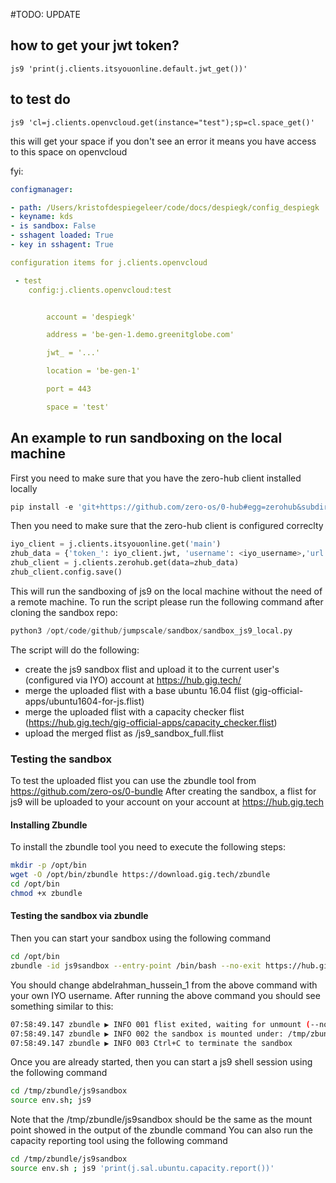#TODO: UPDATE


## how to get your jwt token?

```
js9 'print(j.clients.itsyouonline.default.jwt_get())'
```

## to test do

```
js9 'cl=j.clients.openvcloud.get(instance="test");sp=cl.space_get()'
```

this will get your space if you don't see an error it means you have access to this space on openvcloud

fyi:

```yaml
configmanager:

- path: /Users/kristofdespiegeleer/code/docs/despiegk/config_despiegk
- keyname: kds
- is sandbox: False
- sshagent loaded: True
- key in sshagent: True

configuration items for j.clients.openvcloud

 - test
    config:j.clients.openvcloud:test


        account = 'despiegk'

        address = 'be-gen-1.demo.greenitglobe.com'

        jwt_ = '...'

        location = 'be-gen-1'

        port = 443

        space = 'test'

```

## An example to run sandboxing on the local machine

First you need to make sure that you have the zero-hub client installed locally
```python
pip install -e 'git+https://github.com/zero-os/0-hub#egg=zerohub&subdirectory=client'
```

Then you need to make sure that the zero-hub client is configured correclty
```python
iyo_client = j.clients.itsyouonline.get('main')
zhub_data = {'token_': iyo_client.jwt, 'username': <iyo_username>,'url': 'https://hub.gig.tech/api'}
zhub_client = j.clients.zerohub.get(data=zhub_data)
zhub_client.config.save()
```

This will run the sandboxing of js9 on the local machine without the need of a remote machine.
To run the script please run the following command after cloning the sandbox repo:
```python
python3 /opt/code/github/jumpscale/sandbox/sandbox_js9_local.py
```

The script will do the following:
- create the js9 sandbox flist and upload it to the current user's (configured via IYO) account at https://hub.gig.tech/
- merge the uploaded flist with a base ubuntu 16.04 flist (gig-official-apps/ubuntu1604-for-js.flist)
- merge the uploaded flist with a capacity checker flist (https://hub.gig.tech/gig-official-apps/capacity_checker.flist)
- upload the merged flist as <username>/js9_sandbox_full.flist

### Testing the sandbox
To test the uploaded flist you can use the zbundle tool from https://github.com/zero-os/0-bundle
After creating the sandbox, a flist for js9 will be uploaded to your account on your account at https://hub.gig.tech

#### Installing Zbundle
To install the zbundle tool you need to execute the following steps:
```bash
mkdir -p /opt/bin
wget -O /opt/bin/zbundle https://download.gig.tech/zbundle
cd /opt/bin
chmod +x zbundle
```

#### Testing the sandbox via zbundle
Then you can start your sandbox using the following command
```bash
cd /opt/bin
zbundle -id js9sandbox --entry-point /bin/bash --no-exit https://hub.gig.tech/gig-official-apps/js9.3.0.a_sandbox_full.flist
```
You should change abdelrahman_hussein_1 from the above command with your own IYO username.
After running the above command you should see something similar to this:
```bash
07:58:49.147 zbundle ▶ INFO 001 flist exited, waiting for unmount (--no-exit was set)
07:58:49.147 zbundle ▶ INFO 002 the sandbox is mounted under: /tmp/zbundle/js9sandbox
07:58:49.147 zbundle ▶ INFO 003 Ctrl+C to terminate the sandbox
```
Once you are already started, then you can start a js9 shell session using the following command
```bash
cd /tmp/zbundle/js9sandbox
source env.sh; js9
```
Note that the /tmp/zbundle/js9sandbox should be the same as the mount point showed in the output of the zbundle command
You can also run the capacity reporting tool using the following command
```bash
cd /tmp/zbundle/js9sandbox
source env.sh ; js9 'print(j.sal.ubuntu.capacity.report())'
```
